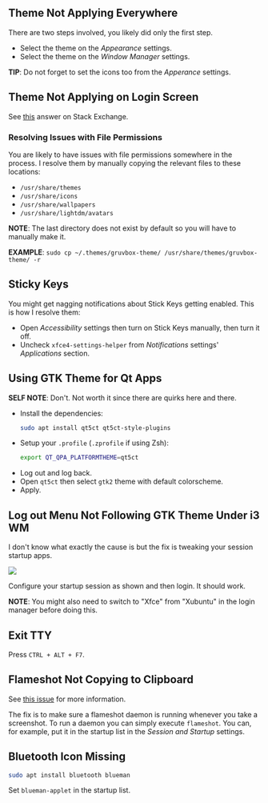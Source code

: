 ## Theme Not Applying Everywhere
There are two steps involved, you likely did only the first step.

- Select the theme on the _Appearance_ settings.
- Select the theme on the _Window Manager_ settings.

**TIP**: Do not forget to set the icons too from the _Apperance_ settings.

## Theme Not Applying on Login Screen
See [this](https://askubuntu.com/a/1505899) answer on Stack Exchange.

### Resolving Issues with File Permissions
You are likely to have issues with file permissions somewhere in the process. I
resolve them by manually copying the relevant files to these locations:

- `/usr/share/themes`
- `/usr/share/icons`
- `/usr/share/wallpapers`
- `/usr/share/lightdm/avatars`

**NOTE**: The last directory does not exist by default so you will have to
manually make it.

**EXAMPLE**: `sudo cp ~/.themes/gruvbox-theme/ /usr/share/themes/gruvbox-theme/ -r`

## Sticky Keys
You might get nagging notifications about Stick Keys getting enabled. This is
how I resolve them:

- Open _Accessibility_ settings then turn on Stick Keys manually, then turn it
  off.
- Uncheck `xfce4-settings-helper` from _Notifications_ settings' _Applications_
  section.

## Using GTK Theme for Qt Apps
**SELF NOTE**: Don't. Not worth it since there are quirks here and there.

- Install the dependencies:
    ```bash
    sudo apt install qt5ct qt5ct-style-plugins
    ```
- Setup your `.profile` (`.zprofile` if using Zsh):
    ```bash
    export QT_QPA_PLATFORMTHEME=qt5ct
    ```
- Log out and log back.
- Open `qt5ct` then select `gtk2` theme with default colorscheme.
- Apply.

## Log out Menu Not Following GTK Theme Under i3 WM
I don't know what exactly the cause is but the fix is tweaking your session
startup apps.

![](https://files.catbox.moe/fwkp7h.png)

Configure your startup session as shown and then login. It should work.

**NOTE**: You might also need to switch to "Xfce" from "Xubuntu" in the login
manager before doing this.

## Exit TTY
Press `CTRL + ALT + F7`.

## Flameshot Not Copying to Clipboard
See [this issue](https://github.com/flameshot-org/flameshot/discussions/3131)
for more information.

The fix is to make sure a flameshot daemon is running whenever you take a
screenshot. To run a daemon you can simply execute `flameshot`. You can, for
example, put it in the startup list in the _Session and Startup_ settings.

## Bluetooth Icon Missing
```bash
sudo apt install bluetooth blueman
```
Set `blueman-applet` in the startup list.
